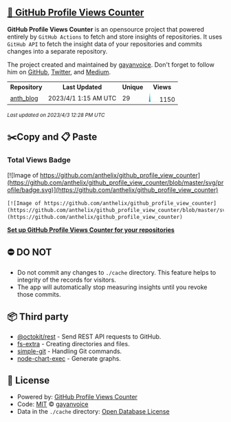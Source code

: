 ## [🚀 GitHub Profile Views Counter](https://github.com/gayanvoice/github-profile-views-counter)
**GitHub Profile Views Counter** is an opensource project that powered entirely by  `GitHub Actions` to fetch and store insights of repositories.
It uses `GitHub API` to fetch the insight data of your repositories and commits changes into a separate repository.

The project created and maintained by [gayanvoice](https://github.com/gayanvoice). Don't forget to follow him on [GitHub](https://github.com/gayanvoice), [Twitter](https://twitter.com/gayanvoice), and [Medium](https://gayanvoice.medium.com/).

<table>
	<tr>
		<th>
			Repository
		</th>
		<th>
			Last Updated
		</th>
		<th>
			Unique
		</th>
		<th>
			Views
		</th>
	</tr>
	<tr>
		<td>
			<a href="https://github.com/anthelix/github_profile_view_counter/tree/master/readme/262562670/year.md">
				anth_blog
			</a>
		</td>
		<td>
			2023/4/1 1:15 AM UTC
		</td>
		<td>
			29
		</td>
		<td>
			<img alt="Response time graph" src="https://github.com/anthelix/github_profile_view_counter/raw/master/graph/262562670/small/year.png" height="20"> 1150
		</td>
	</tr>
</table>

<small><i>Last updated on 2023/4/3 12:28 PM UTC</i></small>

## ✂️Copy and 📋 Paste
### Total Views Badge
[![Image of https://github.com/anthelix/github_profile_view_counter](https://github.com/anthelix/github_profile_view_counter/blob/master/svg/profile/badge.svg)](https://github.com/anthelix/github_profile_view_counter)

```readme
[![Image of https://github.com/anthelix/github_profile_view_counter](https://github.com/anthelix/github_profile_view_counter/blob/master/svg/profile/badge.svg)](https://github.com/anthelix/github_profile_view_counter)
```
[**Set up GitHub Profile Views Counter for your repositories**](https://github.com/gayanvoice/github-profile-views-counter)
## ⛔ DO NOT
- Do not commit any changes to `./cache` directory. This feature helps to integrity of the records for visitors.
- The app will automatically stop measuring insights until you revoke those commits.
## 📦 Third party

- [@octokit/rest](https://www.npmjs.com/package/@octokit/rest) - Send REST API requests to GitHub.
- [fs-extra](https://www.npmjs.com/package/fs-extra) - Creating directories and files.
- [simple-git](https://www.npmjs.com/package/simple-git) - Handling Git commands.
- [node-chart-exec](https://www.npmjs.com/package/node-chart-exec) - Generate graphs.
## 📄 License
- Powered by: [GitHub Profile Views Counter](https://github.com/gayanvoice/github-profile-views-counter)
- Code: [MIT](./LICENSE) © [gayanvoice](https://github.com/gayanvoice)
- Data in the `./cache` directory: [Open Database License](https://opendatacommons.org/licenses/odbl/1-0/)